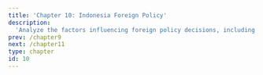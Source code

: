 ```yaml
---
title: 'Chapter 10: Indonesia Foreign Policy'
description:
  'Analyze the factors influencing foreign policy decisions, including the role of public opinion, media, and international politics, and evaluate the evolution of Indonesia foreign policy under different administrations.'
prev: /chapter9
next: /chapter11
type: chapter
id: 10
---
```


<exercise id="1" title="Introduction To Foreign Policy Analysis And Foreign Policy In IR">      



</exercise>

<exercise id="2" title="Level Of Analysis In Foreign Policy Decision Making">      


</exercise>

<exercise id="3" title="Understanding Models Of Decision Making In Foreign Policy Analysis">      



</exercise>

<exercise id="4" title="Factor Affecting Foreign Policy Decision">      



</exercise>

<exercise id="5" title="Public Opinion, Media And Foreign Policy">      



</exercise>

<exercise id="6" title="Impact Of International Politics To Indonesia Foreign Policy">      




</exercise>

<exercise id="7" title="Bebas Aktif (Independent And Active) Foreign Policy">      




</exercise>

<exercise id="8" title="Geopolitics And Foreign Policy">      




</exercise>

<exercise id="9" title="Indonesia's Geopolitics And Foreign Policy">      




</exercise>

<exercise id="10" title="Indonesia Foreign Policy Under Soekarno-hatta Administration">      




</exercise>

<exercise id="11" title="Indonesia Foreign Policy Under Soeharto Administration">      




</exercise>

<exercise id="12" title="Indonesia Foreign Policy Under Under BJ Habibie And Abudarrahman Wahid Administration">      




</exercise>

<exercise id="13" title="Indonesia Foreign Policy Under Megawati Soekarnoputri Administration">      




</exercise>

<exercise id="14" title="Indonesia's New Foreign Policy Under SBY Administration: 'Thousand Friends Zero Enemy'">      




</exercise>

<exercise id="15" title="Indonesia's Foreign Policy Under Joko Widodo Administration">      




</exercise>

<exercise id="16" title="Islam, Politics And The State In Indonesia">      




</exercise>

<exercise id="17" title="Islam And Indonesian Foreign Policy Under Soekarno, Soeharto And Post-soeharto">      




</exercise>

<exercise id="18" title="Democracy In Indonesia's Foreign Policy">      





</exercise>

<exercise id="19" title="Indonesia And Foreign Relations: Bilateral Context">      




</exercise>

<exercise id="20" title="Indonesia And Foreign Relations: Regional Context">     



</exercise>

<exercise id="21" title="Indonesia And Foreign Relations: Multilateral Forum">      




</exercise>

<exercise id="22" title="Indonesia Foreign Policy Strategic Issues: Security">      




</exercise>

<exercise id="23" title="Indonesia Foreign Policy Strategic Issues: Economic">      




</exercise>

<exercise id="24" title="Indonesia Foreign Policy Strategic Issues">      




</exercise>

<exercise id="25" title="Indonesia Foreign Policy In Transnational Issues: Climate Change">      




</exercise>




